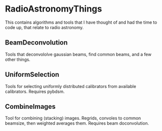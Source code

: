 # RadioAstronomyThings
This contains algorithms and tools that I have thought of and had the time to code up, that relate to radio astronomy.

## BeamDeconvolution
Tools that deconvololve gaussian beams, find common beams, and a few other things.

## UniformSelection
Tools for selecting uniformly distributed calibrators from available calibrators.
Requires pybdsm.

## CombineImages
Tool for combining (stacking) images. Regrids, convoles to common beamsize, then weighted averages them. 
Requires beam doconvolution.
